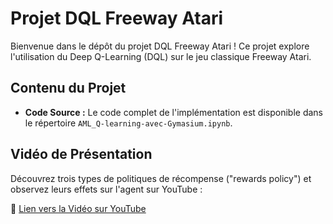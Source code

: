 # Projet DQL Freeway Atari

Bienvenue dans le dépôt du projet DQL Freeway Atari ! Ce projet explore l'utilisation du Deep Q-Learning (DQL) sur le jeu classique Freeway Atari.

## Contenu du Projet

- **Code Source :** Le code complet de l'implémentation est disponible dans le répertoire `AML_Q-learning-avec-Gymasium.ipynb`.

## Vidéo de Présentation

Découvrez trois types de politiques de récompense ("rewards policy") et observez leurs effets sur l'agent sur YouTube :

🎥 [Lien vers la Vidéo sur YouTube](https://www.youtube.com/watch?v=xaYKJYwxMpo)
